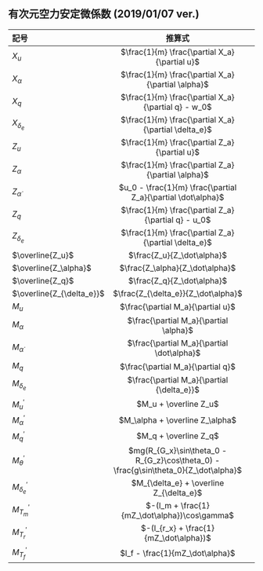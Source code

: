 ## 有次元空力安定微係数 (2019/01/07 ver.)
記号 | 推算式 | <!-- 単位 -->
:-- | :--: | :--: |
$X_u$ | $\frac{1}{m} \frac{\partial X_a}{\partial u}$
$X_\alpha$ | $\frac{1}{m} \frac{\partial X_a}{\partial \alpha}$
$X_q$ | $\frac{1}{m} \frac{\partial X_a}{\partial q} - w_0$
$X_{\delta_e}$ | $\frac{1}{m} \frac{\partial X_a}{\partial \delta_e}$
$Z_u$ | $\frac{1}{m} \frac{\partial Z_a}{\partial u}$
$Z_\alpha$ | $\frac{1}{m} \frac{\partial Z_a}{\partial \alpha}$
$Z_\dot\alpha$ | $u_0 - \frac{1}{m} \frac{\partial Z_a}{\partial \dot\alpha}$
$Z_q$ | $\frac{1}{m} \frac{\partial Z_a}{\partial q} - u_0$
$Z_{\delta_e}$ | $\frac{1}{m} \frac{\partial Z_a}{\partial \delta_e}$
$\overline{Z_u}$ | $\frac{Z_u}{Z_\dot\alpha}$
$\overline{Z_\alpha}$ | $\frac{Z_\alpha}{Z_\dot\alpha}$
$\overline{Z_q}$ | $\frac{Z_q}{Z_\dot\alpha}$
$\overline{Z_{\delta_e}}$ | $\frac{Z_{\delta_e}}{Z_\dot\alpha}$
$M_u$ | $\frac{\partial M_a}{\partial u}$
$M_\alpha$ | $\frac{\partial M_a}{\partial \alpha}$
$M_\dot\alpha$ | $\frac{\partial M_a}{\partial \dot\alpha}$
$M_q$ | $\frac{\partial M_a}{\partial q}$
$M_{\delta_e}$ | $\frac{\partial M_a}{\partial {\delta_e}}$
$M_u^{\prime}$ | $M_u + \overline Z_u$
$M_{\alpha}^{\prime}$ | $M_\alpha + \overline Z_\alpha$
$M_q^{\prime}$ | $M_q + \overline Z_q$
$M_\theta^{\prime}$ | $mg(R_{G_x}\sin\theta_0 - R_{G_z}\cos\theta_0) - \frac{g\sin\theta_0}{Z_\dot\alpha}$
$M_{\delta_e}^{\prime}$ | $M_{\delta_e} + \overline Z_{\delta_e}$
$M_{T_m}^{\prime}$ | $-(l_m + \frac{1}{mZ_\dot\alpha})\cos\gamma$
$M_{T_r}^{\prime}$ | $-(l_{r_x} + \frac{1}{mZ_\dot\alpha})$
$M_{T_f}^{\prime}$ | $l_f - \frac{1}{mZ_\dot\alpha}$

